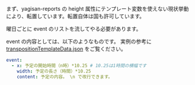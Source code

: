 まず、yagisan-reports の height 属性にテンプレート変数を使えない現状挙動により、転置しています。転置自体は国も許可しています。

曜日ごとに event のリストを流してやる必要があります。

event の内容としては、以下のようなものです。
実例の参考に [transpositionTemplateData.json](./transpositionTemplateData.json) をご覧ください。

```yaml
event:
  - x: 予定の開始時間（n時）*10.25 # 10.25は1時間の横幅です
    width: 予定の長さ（時間）*10.25
    content: 予定の内容。 \n で改行できます。
```

